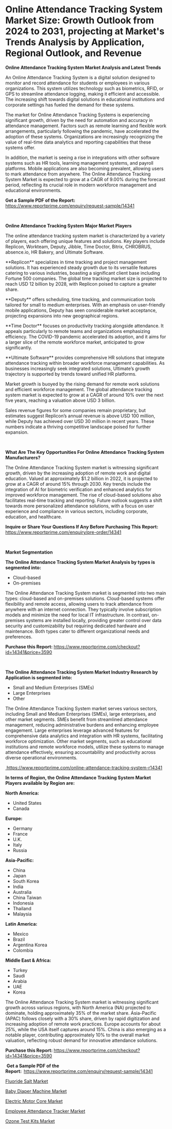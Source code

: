 <p><h1>Online Attendance Tracking System Market Size: Growth Outlook from 2024 to 2031, projecting at Market's Trends Analysis by Application, Regional Outlook, and Revenue</h1></p><p><strong>Online Attendance Tracking System Market Analysis and Latest Trends</strong></p>
<p><p>An Online Attendance Tracking System is a digital solution designed to monitor and record attendance for students or employees in various organizations. This system utilizes technology such as biometrics, RFID, or GPS to streamline attendance logging, making it efficient and accessible. The increasing shift towards digital solutions in educational institutions and corporate settings has fueled the demand for these systems.</p><p>The market for Online Attendance Tracking Systems is experiencing significant growth, driven by the need for automation and accuracy in attendance management. Factors such as remote learning and flexible work arrangements, particularly following the pandemic, have accelerated the adoption of these systems. Organizations are increasingly recognizing the value of real-time data analytics and reporting capabilities that these systems offer.</p><p>In addition, the market is seeing a rise in integrations with other software systems such as HR tools, learning management systems, and payroll platforms. Mobile applications are also becoming prevalent, allowing users to mark attendance from anywhere. The Online Attendance Tracking System Market is expected to grow at a CAGR of 9.00% during the forecast period, reflecting its crucial role in modern workforce management and educational environments.</p></p>
<p><strong>Get a Sample PDF of the Report:&nbsp;</strong> <a href="https://www.reportprime.com/enquiry/request-sample/14341">https://www.reportprime.com/enquiry/request-sample/14341</a></p>
<p>&nbsp;</p>
<p><strong>Online Attendance Tracking System Major Market Players</strong></p>
<p><p>The online attendance tracking system market is characterized by a variety of players, each offering unique features and solutions. Key players include Replicon, Workteam, Deputy, Jibble, Time Doctor, Bitrix, CHROBRUS, absence.io, HR Bakery, and Ultimate Software.</p><p>**Replicon** specializes in time tracking and project management solutions. It has experienced steady growth due to its versatile features catering to various industries, boasting a significant client base including Fortune 500 companies. The global time tracking market size is projected to reach USD 12 billion by 2028, with Replicon poised to capture a greater share.</p><p>**Deputy** offers scheduling, time tracking, and communication tools tailored for small to medium enterprises. With an emphasis on user-friendly mobile applications, Deputy has seen considerable market acceptance, projecting expansions into new geographical regions.</p><p>**Time Doctor** focuses on productivity tracking alongside attendance. It appeals particularly to remote teams and organizations emphasizing efficiency. The COVID-19 pandemic accelerated its adoption, and it aims for a larger slice of the remote workforce market, anticipated to grow significantly.</p><p>**Ultimate Software** provides comprehensive HR solutions that integrate attendance tracking within broader workforce management capabilities. As businesses increasingly seek integrated solutions, Ultimate’s growth trajectory is supported by trends toward unified HR platforms.</p><p>Market growth is buoyed by the rising demand for remote work solutions and efficient workforce management. The global attendance tracking system market is expected to grow at a CAGR of around 10% over the next five years, reaching a valuation above USD 3 billion.</p><p>Sales revenue figures for some companies remain proprietary, but estimates suggest Replicon’s annual revenue is above USD 100 million, while Deputy has achieved over USD 30 million in recent years. These numbers indicate a thriving competitive landscape poised for further expansion.</p></p>
<p>&nbsp;</p>
<p><strong>What Are The Key Opportunities For Online Attendance Tracking System Manufacturers?</strong></p>
<p><p>The Online Attendance Tracking System market is witnessing significant growth, driven by the increasing adoption of remote work and digital education. Valued at approximately $1.2 billion in 2022, it is projected to grow at a CAGR of around 15% through 2030. Key trends include the integration of AI for biometric verification and enhanced analytics for improved workforce management. The rise of cloud-based solutions also facilitates real-time tracking and reporting. Future outlook suggests a shift towards more personalized attendance solutions, with a focus on user experience and compliance in various sectors, including corporate, education, and healthcare.</p></p>
<p><strong>Inquire or Share Your Questions If Any Before Purchasing This Report:</strong> <a href="https://www.reportprime.com/enquiry/pre-order/14341">https://www.reportprime.com/enquiry/pre-order/14341</a></p>
<p>&nbsp;</p>
<p><strong>Market Segmentation</strong></p>
<p><strong>The Online Attendance Tracking System Market Analysis by types is segmented into:</strong></p>
<p><ul><li>Cloud-based</li><li>On-premises</li></ul></p>
<p><p>The Online Attendance Tracking System market is segmented into two main types: cloud-based and on-premises solutions. Cloud-based systems offer flexibility and remote access, allowing users to track attendance from anywhere with an internet connection. They typically involve subscription models and minimize the need for local IT infrastructure. In contrast, on-premises systems are installed locally, providing greater control over data security and customizability but requiring dedicated hardware and maintenance. Both types cater to different organizational needs and preferences.</p></p>
<p><strong>Purchase this Report:&nbsp;</strong><a href="https://www.reportprime.com/checkout?id=14341&price=3590">https://www.reportprime.com/checkout?id=14341&price=3590</a></p>
<p>&nbsp;</p>
<p><strong>The Online Attendance Tracking System Market Industry Research by Application is segmented into:</strong></p>
<p><ul><li>Small and Medium Enterprises (SMEs)</li><li>Large Enterprises</li><li>Other</li></ul></p>
<p><p>The Online Attendance Tracking System market serves various sectors, including Small and Medium Enterprises (SMEs), large enterprises, and other market segments. SMEs benefit from streamlined attendance management, reducing administrative burdens and enhancing employee engagement. Large enterprises leverage advanced features for comprehensive data analytics and integration with HR systems, facilitating workforce optimization. Other market segments, such as educational institutions and remote workforce models, utilize these systems to manage attendance effectively, ensuring accountability and productivity across diverse operational environments.</p></p>
<p><a href="https://www.reportprime.com/online-attendance-tracking-system-r14341">&nbsp;https://www.reportprime.com/online-attendance-tracking-system-r14341</a></p>
<p><strong>In terms of Region, the Online Attendance Tracking System Market Players available by Region are:</strong></p>
<p>
    <p> <strong> North America: </strong>
        <ul>
            <li>United States</li>
            <li>Canada</li>
        </ul>
        </p> 
    <p> <strong> Europe: </strong>
        <ul>
            <li>Germany</li>
            <li>France</li>
            <li>U.K.</li>
            <li>Italy</li>
            <li>Russia</li>
        </ul>
        </p> 
    <p> <strong> Asia-Pacific: </strong>
        <ul>
            <li>China</li>
            <li>Japan</li>
            <li>South Korea</li>
            <li>India</li>
            <li>Australia</li>
            <li>China Taiwan</li>
            <li>Indonesia</li>
            <li>Thailand</li>
            <li>Malaysia</li>
        </ul>
        </p> 
    <p> <strong> Latin America: </strong>
        <ul>
            <li>Mexico</li>
            <li>Brazil</li>
            <li>Argentina Korea</li>
            <li>Colombia</li>
        </ul>
        </p> 
    <p> <strong> Middle East & Africa: </strong>
        <ul>
            <li>Turkey</li>
            <li>Saudi</li>
            <li>Arabia</li>
            <li>UAE</li>
            <li>Korea</li>
        </ul>
    </p>
    </p>
<p><p>The Online Attendance Tracking System market is witnessing significant growth across various regions, with North America (NA) projected to dominate, holding approximately 35% of the market share. Asia-Pacific (APAC) follows closely with a 30% share, driven by rapid digitization and increasing adoption of remote work practices. Europe accounts for about 25%, while the USA itself captures around 15%. China is also emerging as a notable player, contributing approximately 10% to the overall market valuation, reflecting robust demand for innovative attendance solutions.</p></p>
<p><strong>Purchase this Report: </strong><a href="https://www.reportprime.com/checkout?id=14341&price=3590">https://www.reportprime.com/checkout?id=14341&price=3590</a></p>
<p>&nbsp;<strong>Get a Sample PDF of the Report:&nbsp;&nbsp;</strong><a href="https://www.reportprime.com/enquiry/request-sample/14341">https://www.reportprime.com/enquiry/request-sample/14341</a></p>
<p><strong></strong></p>
<p><p><a href="https://www.linkedin.com/pulse/fluoride-salt-market-research-report-forecast-growth-prospects-cnufc?trackingId=naZ71B0eQCiST1APri8jsg%3D%3D">Fluoride Salt Market</a></p><p><a href="https://medium.com/@joe.tucker3457/baby-diaper-machine-market-forecasts-market-trends-and-impact-analysis-2024-2031-3aa8eb4ca728">Baby Diaper Machine Market</a></p><p><a href="https://www.linkedin.com/pulse/electric-motor-core-market-growth-segmentation-regional-analysis-tmkgc?trackingId=OTUMmFSeTC%2BpBACcMjDVlA%3D%3D">Electric Motor Core Market</a></p><p><a href="https://github.com/NancyAlvarado586/Market-Research-Report-List-1/blob/main/employee-attendance-tracker-market.md">Employee Attendance Tracker Market</a></p><p><a href="https://issuu.com/reportprime-2/docs/ozone-test-kits-market-size-2030.pp_d8fc3de42b5251">Ozone Test Kits Market</a></p></p>